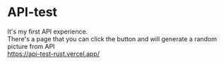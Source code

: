 # API-test
It's my first API experience.
<br>
There's a page that you can click the button and will generate a random picture from API
<br>
https://api-test-rust.vercel.app/
